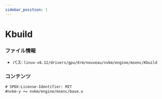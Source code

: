 ```yaml
---
sidebar_position: 1
---
```

# Kbuild

### ファイル情報

- パス: `linux-v6.12/drivers/gpu/drm/nouveau/nvkm/engine/msenc/Kbuild`

### コンテンツ

```txt
# SPDX-License-Identifier: MIT
#nvkm-y += nvkm/engine/msenc/base.o

```
